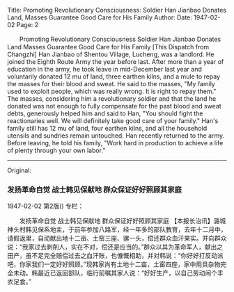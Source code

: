 Title: Promoting Revolutionary Consciousness: Soldier Han Jianbao Donates Land, Masses Guarantee Good Care for His Family
Author:
Date: 1947-02-02
Page: 2

　　Promoting Revolutionary Consciousness
    Soldier Han Jianbao Donates Land
    Masses Guarantee Good Care for His Family
    [This Dispatch from Changzhi] Han Jianbao of Shentou Village, Lucheng, was a landlord. He joined the Eighth Route Army the year before last. After more than a year of education in the army, he took leave in mid-December last year and voluntarily donated 12 mu of land, three earthen kilns, and a mule to repay the masses for their blood and sweat. He said to the masses, "My family used to exploit people, which was really wrong. It is right to repay them." The masses, considering him a revolutionary soldier and that the land he donated was not enough to fully compensate for the past blood and sweat debts, generously helped him and said to Han, "You should fight the reactionaries well. We will definitely take good care of your family." Han's family still has 12 mu of land, four earthen kilns, and all the household utensils and sundries remain untouched. Han recently returned to the army. Before leaving, he told his family, "Work hard in production to achieve a life of plenty through your own labor."



<hr /> 

Original: 


### 发扬革命自觉  战士韩见保献地  群众保证好好照顾其家庭

1947-02-02
第2版()
专栏：

　　发扬革命自觉
    战士韩见保献地
    群众保证好好照顾其家庭
    【本报长治讯】潞城神头村韩见保系地主，于前年参加八路军，经一年多的部队教育，去年十二月中，请假返里，自动献出地十二亩、土窑三座、骡一头，偿还群众血汗果实。并向群众说：“我家过去剥削人，实在不对，偿还是应当的。”群众以其为革命军人，献出之田产，虽不足完全赔偿过去之血汗账，也慷慨相助，并对韩说：“你好好打反动派吧，你家我们一定好好照顾。”现韩家尚有土地十二亩，土窑四座，家中用具杂物完全未动。韩最近已返回部队，临行前嘱其家人说：“好好生产，以自己劳动闹个丰衣足食。”
